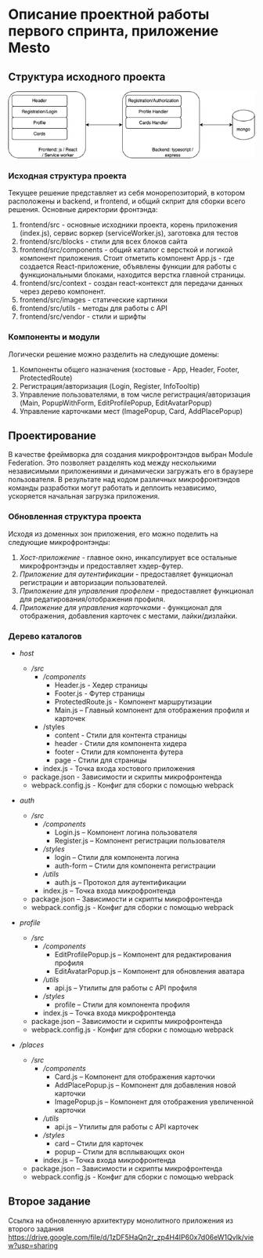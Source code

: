 # Описание проектной работы первого спринта, приложение Mesto

## Структура исходного проекта

![current solution](docs/images/arch-drawio.png)

### Исходная структура проекта

Текущее решение представляет из себя монорепозиторий, в котором расположены и backend, и frontend, и общий скприт для сборки всего решения. Основные директории фронтэнда:

1. frontend/src - основные исходники проекта, корень приложения (index.js), сервис воркер (serviceWorker.js), заготовка для тестов
2. frontend/src/blocks - стили для всех блоков сайта
3. frontend/src/components - общий каталог с версткой и логикой компонент приложения. Стоит отметить компонент App.js - где создается React-приложение, объявлены функции для работы с функциональными блоками, находится верстка главной страницы.
4. frontend/src/context - создан react-контекст для передачи данных через дерево компонент.
5. frontend/src/images - статические картинки
6. frontend/src/utils - методы для работы с API
7. frontend/src/vendor - стили и шрифты

### Компоненты и модули

Логически решение можно разделить на следующие домены:

1. Компоненты общего назначения (хостовые - App, Header, Footer, ProtectedRoute)
2. Регистрация/авторизация (Login, Register, InfoTooltip)
3. Управление пользователями, в том числе регистрация/авторизация (Main, PopupWithForm, EditProfilePopup, EditAvatarPopup)
4. Управление карточками мест (ImagePopup, Card, AddPlacePopup)

## Проектирование

В качестве фреймворка для создания микрофронтэндов выбран Module Federation. Это позволяет разделять код между несколькими независимыми приложениями и динамически загружать его в браузере пользователя. В результате над кодом различных микрофронтэндов команды разработки могут работать и деплоить независимо, ускоряется начальная загрузка приложения.

###  Обновленная структура проекта

Исходя из доменных зон приложения, его можно поделить на следующие микрофронтэнды:

1. _Хост-приложение_ - главное окно, инкапсулирует все остальные микрофронтэнды и предоставляет хэдер-футер.
2. _Приложение для аутентификации_ - предоставляет функционал регистрации и авторизации пользователей.
3. _Приложение для управления профелем_ - предоставляет функционал для редатирования/отображения профиля.
4. _Приложение для управления карточками_ - функционал для отображения, добавления карточек с местами, лайки/дизлайки.

### Дерево каталогов

- _host_
  - _/src_
    - _/components_
      - Header.js - Хедер страницы
      - Footer.js - Футер страницы
      - ProtectedRoute.js - Компонент маршрутизации
      - Main.js – Главный компонент для отображения профиля и карточек
    - /styles
      - content - Стили для контента страницы
      - header - Стили для компонента хидера
      - footer - Стили для компонента футера
      - page - Стили для страницы
    - index.js - Точка входа хостового приложения
  - package.json - Зависимости и скрипты микрофронтенда
  - webpack.config.js - Конфиг для сборки с помощью webpack

- _auth_
  - _/src_
    - _/components_
      - Login.js – Компонент логина пользователя
      - Register.js – Компонент регистрации пользователя
    - _/styles_
      - login – Стили для компонента логина
      - auth-form – Стили для компонента регистрации
    - _/utils_
      - auth.js – Протокол для аутентификации
    - index.js – Точка входа микрофронтенда
  - package.json – Зависимости и скрипты микрофронтенда
  - webpack.config.js - Конфиг для сборки с помощью webpack

- _profile_
  - _/src_
    - _/components_
      - EditProfilePopup.js – Компонент для редактирования профиля
      - EditAvatarPopup.js – Компонент для обновления аватара
    - _/utils_
      - api.js – Утилиты для работы с API профиля
    - _/styles_
      - profile – Стили для компонента профиля
    - index.js – Точка входа микрофронтенда
  - package.json – Зависимости и скрипты микрофронтенда
  - webpack.config.js - Конфиг для сборки с помощью webpack

- _/places_
  - _/src_
    - _/components_
      - Card.js – Компонент для отображения карточки
      - AddPlacePopup.js – Компонент для добавления новой карточки
      - ImagePopup.js – Компонент для отображения увеличенной карточки
    - _/utils_
      - api.js – Утилиты для работы с API карточек
    - _/styles_
      - card – Стили для карточек
      - popup – Стили для всплывающих окон
    - index.js – Точка входа микрофронтенда
  - package.json – Зависимости и скрипты микрофронтенда
  - webpack.config.js - Конфиг для сборки с помощью webpack

## Второе задание

Ссылка на обновленную архитектуру монолитного приложения из второго задания
https://drive.google.com/file/d/1zDF5HaQn2r_zp4H4IP60x7d06eW1QvIk/view?usp=sharing